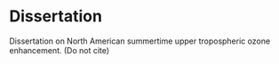 Dissertation
============

Dissertation on North American summertime upper tropospheric ozone enhancement. (Do not cite)